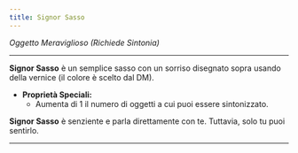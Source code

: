 ```yaml
---  
title: Signor Sasso
---
```


*Oggetto Meraviglioso (Richiede Sintonia)*

---

**Signor Sasso** è un semplice sasso con un sorriso disegnato sopra usando della vernice (il colore è scelto dal DM).

- **Proprietà Speciali:**
  - Aumenta di 1 il numero di oggetti a cui puoi essere sintonizzato.

**Signor Sasso** è senziente e parla direttamente con te. Tuttavia, solo tu puoi sentirlo.

---  